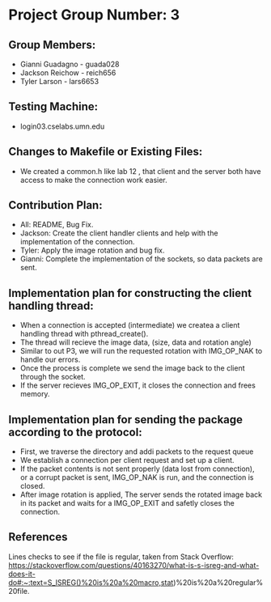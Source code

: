 # Project Group Number: 3

## Group Members: 
- Gianni Guadagno - guada028 
- Jackson Reichow - reich656 
- Tyler Larson - lars6653

## Testing Machine: 
- login03.cselabs.umn.edu

## Changes to Makefile or Existing Files: 
- We created a common.h like lab 12 , that client and the server both have access to make the connection work easier.

## Contribution Plan:
- All: README, Bug Fix.
- Jackson: Create the client handler clients and help with the implementation of the connection.
- Tyler: Apply the image rotation and bug fix.
- Gianni: Complete the implementation of the sockets, so data packets are sent.

## Implementation plan for constructing the client handling thread:
- When a connection is accepted (intermediate) we createa a client handling thread with pthread_create().
- The thread will recieve the image data, (size, data and rotation angle)
- Similar to out P3, we will run the requested rotation with IMG_OP_NAK to handle our errors.
- Once the process is complete we send the image back to the client through the socket.
- If the server recieves IMG_OP_EXIT, it closes the connection and frees memory.

## Implementation plan for sending the package according to the protocol:
- First, we traverse the directory and addi packets to the request queue
- We establish a connection per client request and set up a client.  
- If the packet contents is not sent properly (data lost from connection), or a corrupt packet is sent, IMG_OP_NAK is run, and the connection is closed. 
- After image rotation is applied, The server sends the rotated image back in its packet and waits for a IMG_OP_EXIT and safetly closes the connection.

## References

Lines checks to see if the file is regular, taken from Stack Overflow: https://stackoverflow.com/questions/40163270/what-is-s-isreg-and-what-does-it-do#:~:text=S_ISREG()%20is%20a%20macro,stat)%20is%20a%20regular%20file.
